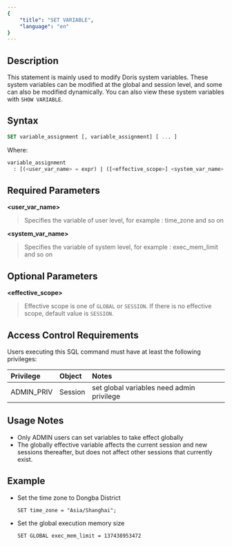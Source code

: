 ```yaml
---
{
    "title": "SET VARIABLE",
    "language": "en"
}
---
```


<!--
Licensed to the Apache Software Foundation (ASF) under one
or more contributor license agreements.  See the NOTICE file
distributed with this work for additional information
regarding copyright ownership.  The ASF licenses this file
to you under the Apache License, Version 2.0 (the
"License"); you may not use this file except in compliance
with the License.  You may obtain a copy of the License at

  http://www.apache.org/licenses/LICENSE-2.0

Unless required by applicable law or agreed to in writing,
software distributed under the License is distributed on an
"AS IS" BASIS, WITHOUT WARRANTIES OR CONDITIONS OF ANY
KIND, either express or implied.  See the License for the
specific language governing permissions and limitations
under the License.
-->


## Description

This statement is mainly used to modify Doris system variables. These system variables can be modified at the global and session level, and some can also be modified dynamically. You can also view these system variables with `SHOW VARIABLE`.

## Syntax

```sql
SET variable_assignment [, variable_assignment] [ ... ]
```

Where:
```sql
variable_assignment
  : [(<user_var_name> = expr) | ([<effective_scope>] <system_var_name> = expr)]
```

## Required Parameters
**<user_var_name>**
> Specifies the variable of user level, for example : time_zone and so on

**<system_var_name>**
> Specifies the variable of system level, for example : exec_mem_limit and so on

## Optional Parameters
**<effective_scope>**

> Effective scope is one of `GLOBAL` or `SESSION`. If there is no effective scope, default value is `SESSION`.

## Access Control Requirements
Users executing this SQL command must have at least the following privileges:

| Privilege  | Object | Notes                                        |
| :--------- | :----- | :------------------------------------------- |
| ADMIN_PRIV | Session  | set global variables need admin privilege |


## Usage Notes

- Only ADMIN users can set variables to take effect globally
- The globally effective variable affects the current session and new sessions thereafter, but does not affect other sessions that currently exist.

## Example

- Set the time zone to Dongba District

   ```
   SET time_zone = "Asia/Shanghai";
   ```


- Set the global execution memory size

   ```
   SET GLOBAL exec_mem_limit = 137438953472
   ```
